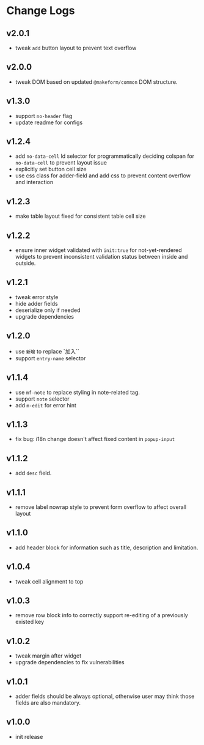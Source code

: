 # Change Logs

## v2.0.1

 - tweak `add` button layout to prevent text overflow


## v2.0.0

 - tweak DOM based on updated `@makeform/common` DOM structure.


## v1.3.0

 - support `no-header` flag
 - update readme for configs


## v1.2.4

 - add `no-data-cell` ld selector for programmatically deciding colspan for `no-data-cell` to prevent layout issue
 - explicitly set button cell size
 - use css class for adder-field and add css to prevent content overflow and interaction


## v1.2.3

 - make table layout fixed for consistent table cell size


## v1.2.2

 - ensure inner widget validated with `init:true` for not-yet-rendered widgets to prevent inconsistent validation status between inside and outside.


## v1.2.1

 - tweak error style
 - hide adder fields
 - deserialize only if needed
 - upgrade dependencies


## v1.2.0

 - use `新增` to replace `加入``
 - support `entry-name` selector


## v1.1.4

 - use `mf-note` to replace styling in note-related tag.
 - support `note` selector
 - add `m-edit` for error hint


## v1.1.3

 - fix bug: i18n change doesn't affect fixed content in `popup-input` 


## v1.1.2

 - add `desc` field.


## v1.1.1

 - remove label nowrap style to prevent form overflow to affect overall layout


## v1.1.0

 - add header block for information such as title, description and limitation.


## v1.0.4

 - tweak cell alignment to top


## v1.0.3

 - remove row block info to correctly support re-editing of a previously existed key


## v1.0.2

 - tweak margin after widget
 - upgrade dependencies to fix vulnerabilities


## v1.0.1

 - adder fields should be always optional, otherwise user may think those fields are also mandatory.


## v1.0.0

 - init release

